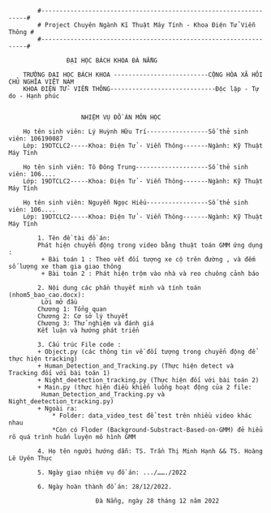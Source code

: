 			#------------------------------------------------------------------#
			# Project Chuyên Ngành Kĩ Thuật Máy Tính - Khoa Điện Tử Viễn Thông #
			#------------------------------------------------------------------#

					ĐẠI HỌC BÁCH KHOA ĐÀ NẴNG 

		TRƯỜNG ĐẠI HỌC BÁCH KHOA --------------------------CỘNG HÒA XÃ HÔI CHỦ NGHĨA VIỆT NAM
		KHOA ĐIỆN TỬ- VIỄN THÔNG-----------------------------Độc lập - Tự do - Hạnh phúc


			    	 	NHIỆM VỤ ĐỒ ÁN MÔN HỌC

 		Họ tên sinh viên: Lý Huỳnh Hữu Trí-----------------Số thẻ sinh viên: 106190087
 		Lớp: 19DTCLC2-----Khoa: Điện Tử - Viễn Thông-------Ngành: Kỹ Thuật Máy Tính

 		Họ tên sinh viên: Tô Đông Trung--------------------Số thẻ sinh viên: 106....
 		Lớp: 19DTCLC2-----Khoa: Điện Tử - Viễn Thông-------Ngành: Kỹ Thuật Máy Tính

 		Họ tên sinh viên: Nguyễn Ngọc Hiếu-----------------Số thẻ sinh viên: 106....
 		Lớp: 19DTCLC2-----Khoa: Điện Tử - Viễn Thông-------Ngành: Kỹ Thuật Máy Tính

			1. Tên đề tài đồ án:
		 	Phát hiện chuyển động trong video bằng thuật toán GMM ứng dụng :
			 + Bài toán 1 : Theo vết đối tượng xe cộ trên đường , và đếm số lượng xe tham gia giao thông
		 	 + Bài toán 2 : Phát hiện trộm vào nhà và reo chuông cảnh báo

			2. Nội dung các phần thuyết minh và tính toán (nhom5_bao_cao.docx):
			 Lời mở đầu
		 	Chương 1: Tổng quan
		 	Chương 2: Cơ sở lý thuyết
		 	Chương 3: Thử nghiệm và đánh giá
		 	Kết luận và hướng phát triển

			3. Cấu trúc File code :
		 	+ Object.py (các thông tin về đối tượng trong chuyển động để thực hiện tracking)
		 	+ Human_Detection_and_Tracking.py (Thực hiện detect và Tracking đối với bài toán 1)
		 	+ Night_deetection_tracking.py (Thực hiện đối với bài toán 2)
		 	+ Main.py (thực hiện điều khiển luồng hoạt động của 2 file:
			 Human_Detection_and_Tracking.py và Night_deetection_tracking.py)
		 	+ Ngoài ra: 
				* Folder: data_video_test để test trên nhiều video khác nhau 
				*Còn có Floder (Background-Substract-Based-on-GMM) đẻ hiểu rõ quá trình huấn luyện mô hình GMM

			4. Họ tên người hướng dẫn: TS. Trần Thị Minh Hạnh && TS. Hoàng Lê Uyên Thục

			5. Ngày giao nhiệm vụ đồ án: .../……./2022

			6. Ngày hoàn thành đồ án: 28/12/2022.

							Đà Nẵng, ngày 28 tháng 12 năm 2022


